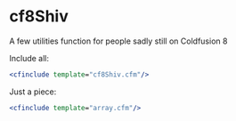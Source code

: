 cf8Shiv
=======

A few utilities function for people sadly still on Coldfusion 8


Include all:
```coldfusion
<cfinclude template="cf8Shiv.cfm"/>
```
Just a piece:
```coldfusion
<cfinclude template="array.cfm"/>
```